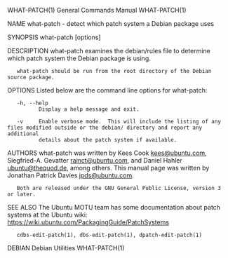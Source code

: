 WHAT-PATCH(1)                                                 General Commands Manual                                                WHAT-PATCH(1)

NAME
       what-patch - detect which patch system a Debian package uses

SYNOPSIS
       what-patch [options]

DESCRIPTION
       what-patch examines the debian/rules file to determine which patch system the Debian package is using.

       what-patch should be run from the root directory of the Debian source package.

OPTIONS
       Listed below are the command line options for what-patch:

       -h, --help
              Display a help message and exit.

       -v     Enable verbose mode.  This will include the listing of any files modified outside or the debian/ directory and report any additional
              details about the patch system if available.

AUTHORS
       what-patch was written by Kees Cook <kees@ubuntu.com>, Siegfried-A. Gevatter <rainct@ubuntu.com>, and  Daniel  Hahler  <ubuntu@thequod.de>,
       among others.  This manual page was written by Jonathan Patrick Davies <jpds@ubuntu.com>.

       Both are released under the GNU General Public License, version 3 or later.

SEE ALSO
       The Ubuntu MOTU team has some documentation about patch systems at the Ubuntu wiki: https://wiki.ubuntu.com/PackagingGuide/PatchSystems

       cdbs-edit-patch(1), dbs-edit-patch(1), dpatch-edit-patch(1)

DEBIAN                                                           Debian Utilities                                                    WHAT-PATCH(1)
